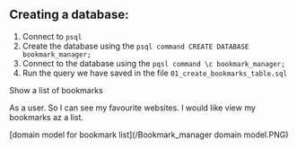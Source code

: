 ## Creating a database:

1. Connect to `psql`
2. Create the database using the `psql command CREATE DATABASE bookmark_manager;`
3. Connect to the database using the `pqsl command \c bookmark_manager;`
4. Run the query we have saved in the file `01_create_bookmarks_table.sql`


Show a list of bookmarks

As a user.
So I can see my favourite websites.
I would like view my bookmarks az a list.




[domain model for bookmark list](/Bookmark_manager domain model.PNG)
